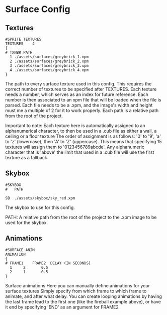 # Surface Config

## Textures
```
#SPRITE TEXTURES
TEXTURES	4
{
# TXNBR	PATH
  1	./assets/surfaces/greybrick_1.xpm
  2	./assets/surfaces/greybrick_2.xpm
  3	./assets/surfaces/greybrick_3.xpm
  4	./assets/surfaces/greybrick_4.xpm
}
```
The path to every surface texture used in this config.
This requires the correct number of textures to be specified after TEXTURES.
Each texture needs a number, which serves as an index for future reference. Each number is then associated to an xpm file that will be loaded when the file is parsed.
Each file needs to be a .xpm, and the image's width and height must me a multiple of 2 for it to work properly.
Each path is a relative path from the root of the project.

Important to note: Each texture here is automatically assigned to an alphanumerical character, to then be used in a .cub file as either a wall, a ceiling or a floor texture
The order of assignment is as follows: '0' to '9', 'a' to 'z' (lowercase), then 'A' to 'Z' (uppercase).
This means that specifying 15 textures will assign them to '0123456789abcde'.
Any alphanumeric character that is 'above' the limit that used in a .cub file will use the first texture as a fallback.

## Skybox
```
#SKYBOX
#   PATH

SB  ./assets/skybox/sky_red.xpm
```
The skybox to use for this config.

PATH: A relative path from the root of the project to the .xpm image to be used for the skybox. 

## Animations

```
#SURFACE ANIM
ANIMATION
{
# FRAME1	FRAME2	DELAY (IN SECONDS)
  1		2		0.5
  2		1		0.5
}
```
Surface animations
Here you can manually define animations for your surface textures
Simply specify from which frame to which frame to animate, and after what delay.
You can create looping animations by having the last frame lead to the first one (like the fireball example above), or have it end by specifying 'END' as an argument for FRAME2
